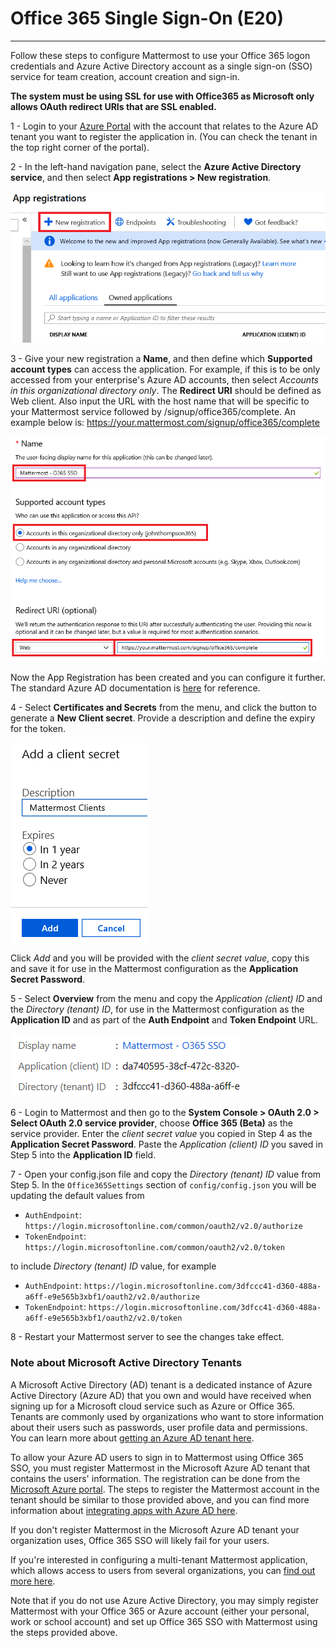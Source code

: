 # Office 365 Single Sign-On (E20)
___

Follow these steps to configure Mattermost to use your Office 365 logon credentials and Azure Active Directory account as a single sign-on (SSO) service for team creation, account creation and sign-in. 

**The system must be using SSL for use with Office365 as Microsoft only allows OAuth redirect URIs that are SSL enabled.** 

1 - Login to your [Azure Portal](https://portal.azure.com/) with the account that relates to the Azure AD tenant you want to register the application in. (You can check the tenant in the top right corner of the portal).

2 - In the left-hand navigation pane, select the **Azure Active Directory service**, and then select **App registrations > New registration**.

   ![AzureApp_New_Registration.png](../../source/images/AzureApp_New_Registration.png)

3 - Give your new registration a **Name**, and then define which **Supported account types** can access the application. For example, if this is to be only accessed from your enterprise's Azure AD accounts, then select _Accounts in this organizational directory only_. The **Redirect URI** should be defined as Web client. Also input the URL with the host name that will be specific to your Mattermost service followed by /signup/office365/complete. An example below is: https://your.mattermost.com/signup/office365/complete

   ![AzureApp_SetupMenuv2.png](../../source/images/AzureApp_SetupMenuv2.png)

Now the App Registration has been created and you can configure it further. The standard Azure AD documentation is [here](https://docs.microsoft.com/en-gb/azure/active-directory/develop/quickstart-register-app) for reference.

4 - Select **Certificates and Secrets** from the menu, and click the button to generate a **New Client secret**. Provide a description and define the expiry for the token. 

   ![AzureApp_Client_Secret_Expiry.png](../../source/images/AzureApp_Client_Secret_Expiry.png)

Click _Add_ and you will be provided with the _client secret value_, copy this and save it for use in the Mattermost configuration as the **Application Secret Password**.

5 - Select **Overview** from the menu and copy the _Application (client) ID_ and the _Directory (tenant) ID_, for use in the Mattermost configuration as the **Application ID** and as part of the **Auth Endpoint** and **Token Endpoint** URL.

   ![AzureApp_App_Directory_IDsv2.png](../../source/images/AzureApp_App_Directory_IDsv2.png)

6 - Login to Mattermost and then go to the **System Console > OAuth 2.0 > Select OAuth 2.0 service provider**, choose **Office 365 (Beta)** as the service provider. Enter the _client secret value_ you copied in Step 4 as the **Application Secret Password**. Paste the _Application (client) ID_ you saved in Step 5 into the **Application ID** field. 

7 - Open your config.json file and copy the _Directory (tenant) ID_ value from Step 5. In the `Office365Settings` section of `config/config.json` you will be updating the default values from 
 - `AuthEndpoint`: `https://login.microsoftonline.com/common/oauth2/v2.0/authorize` 
 - `TokenEndpoint`: `https://login.microsoftonline.com/common/oauth2/v2.0/token` 
 
 to include _Directory (tenant) ID_ value, for example
 
 - `AuthEndpoint`: `https://login.microsoftonline.com/3dfccc41-d360-488a-a6ff-e9e565b3xbf1/oauth2/v2.0/authorize` 
 - `TokenEndpoint`: `https://login.microsoftonline.com/3dfcc41-d360-488a-a6ff-e9e565b3xbf1/oauth2/v2.0/token`

8 - Restart your Mattermost server to see the changes take effect.

### Note about Microsoft Active Directory Tenants

A Microsoft Active Directory (AD) tenant is a dedicated instance of Azure Active Directory (Azure AD) that you own and would have received when signing up for a Microsoft cloud service such as Azure or Office 365. Tenants are commonly used by organizations who want to store information about their users such as passwords, user profile data and permissions. You can learn more about [getting an Azure AD tenant here](https://docs.microsoft.com/en-us/azure/active-directory/active-directory-howto-tenant).

To allow your Azure AD users to sign in to Mattermost using Office 365 SSO, you must register Mattermost in the Microsoft Azure AD tenant that contains the users' information. The registration can be done from the [Microsoft Azure portal](https://manage.windowsazure.com/). The steps to register the Mattermost account in the tenant should be similar to those provided above, and you can find more information about [integrating apps with Azure AD here](https://azure.microsoft.com/en-us/documentation/articles/active-directory-integrating-applications/). 

If you don't register Mattermost in the Microsoft Azure AD tenant your organization uses, Office 365 SSO will likely fail for your users. 

If you're interested in configuring a multi-tenant Mattermost application, which allows access to users from several organizations, you can [find out more here](https://azure.microsoft.com/en-us/documentation/articles/active-directory-integrating-applications/#configuring-multi-tenant-applications).

Note that if you do not use Azure Active Directory, you may simply register Mattermost with your Office 365 or Azure account (either your personal, work or school account) and set up Office 365 SSO with Mattermost using the steps provided above.
